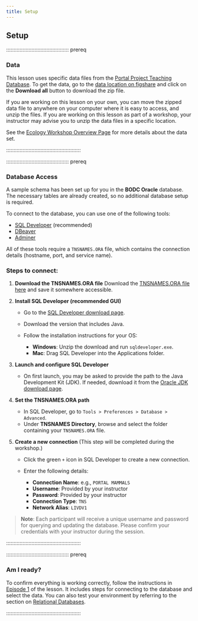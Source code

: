 ```yaml
---
title: Setup
---
```


## Setup

::::::::::::::::::::::::::::::::::::::::::  prereq

### Data

This lesson uses specific data files from the [Portal Project Teaching Database](https://figshare.com/articles/Portal_Project_Teaching_Database/1314459). To
get the data, go to the [data location on figshare](https://figshare.com/articles/Portal_Project_Teaching_Database/1314459) and click on the **Download all** button to download the zip file.

If you are working on this lesson on your own, you can move the zipped data file to
anywhere on your computer where it is easy to access, and unzip the files. If you
are working on this lesson as part of a workshop, your instructor may advise you
to unzip the data files in a specific location.

See the
[Ecology Workshop Overview Page](https://datacarpentry.org/ecology-workshop/) for more details about the data set.

::::::::::::::::::::::::::::::::::::::::::::::::::

::::::::::::::::::::::::::::::::::::::::::  prereq

### Database Access

A sample schema has been set up for you in the **BODC Oracle** database. The necessary tables are already created, so no additional database setup is required.

To connect to the database, you can use one of the following tools:

* [SQL Developer](https://www.oracle.com/uk/database/sqldeveloper/technologies/download/) (recommended)
* [DBeaver](https://dbeaver.io/)
* [Adminer](https://www.adminer.org/)

All of these tools require a `TNSNAMES.ORA` file, which contains the connection details (hostname, port, and service name).

### Steps to connect:

1. **Download the TNSNAMES.ORA file**
   Download the [TNSNAMES.ORA file here](https://raw.githubusercontent.com/NOC-OI/sql-ecology-lesson/refs/heads/main/utils/oracle_db/TNSNAMES.ORA) and save it somewhere accessible.

2. **Install SQL Developer (recommended GUI)**

   * Go to the [SQL Developer download page](https://www.oracle.com/uk/database/sqldeveloper/technologies/download/).
   * Download the version that includes Java.
   * Follow the installation instructions for your OS:

     * **Windows**: Unzip the download and run `sqldeveloper.exe`.
     * **Mac**: Drag SQL Developer into the Applications folder.

3. **Launch and configure SQL Developer**

   * On first launch, you may be asked to provide the path to the Java Development Kit (JDK). If needed, download it from the [Oracle JDK download page](https://www.oracle.com/java/technologies/javase-jdk11-downloads.html).

4. **Set the TNSNAMES.ORA path**

   * In SQL Developer, go to `Tools > Preferences > Database > Advanced`.
   * Under **TNSNAMES Directory**, browse and select the folder containing your `TNSNAMES.ORA` file.

5. **Create a new connection**
   (This step will be completed during the workshop.)

   * Click the green `+` icon in SQL Developer to create a new connection.
   * Enter the following details:

     * **Connection Name**: e.g., `PORTAL MAMMALS`
     * **Username**: Provided by your instructor
     * **Password**: Provided by your instructor
     * **Connection Type**: `TNS`
     * **Network Alias**: `LIVDV1`

> **Note**: Each participant will receive a unique username and password for querying and updating the database. Please confirm your credentials with your instructor during the session.

::::::::::::::::::::::::::::::::::::::::::::::::::

::::::::::::::::::::::::::::::::::::::::::  prereq

### Am I ready?

To confirm everything is working correctly, follow the instructions in [Episode 1](episodes/00-sql-introduction.md) of the lesson. It includes steps for connecting to the database and select the data.
You can also test your environment by referring to the section on [Relational Databases](../episodes/00-sql-introduction.md#relational-databases).

::::::::::::::::::::::::::::::::::::::::::::::::::
